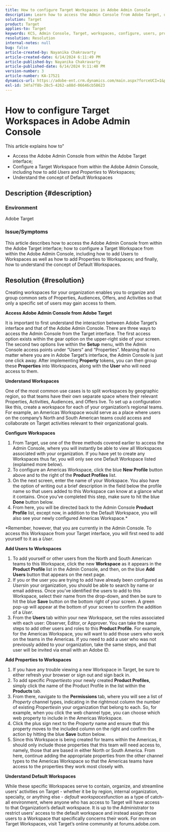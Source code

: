 ```yaml
---
title: How to configure Target Workspaces in Adobe Admin Console
description: Learn how to access the Admin Console from Adobe Target, understand and configure the workspace, and add users and properties.
solution: Target
product: Target
applies-to: Target
keywords: KCS, Admin Console, Target, workspaces, configure, users, properties
resolution: Resolution
internal-notes: null
bug: false
article-created-by: Nayanika Chakravarty
article-created-date: 6/14/2024 6:11:49 PM
article-published-by: Nayanika Chakravarty
article-published-date: 6/14/2024 9:11:40 PM
version-number: 3
article-number: KA-17521
dynamics-url: https://adobe-ent.crm.dynamics.com/main.aspx?forceUCI=1&pagetype=entityrecord&etn=knowledgearticle&id=fce6818e-792a-ef11-840b-6045bd006704
exl-id: 34fa7f8b-28c5-4262-a88d-06646cb58623
---
```

# How to configure Target Workspaces in Adobe Admin Console


This article explains how to"

- Access the Adobe Admin Console from within the Adobe Target interface;
- Configure a Target Workspace from within the Adobe Admin Console, including how to add *Users* and *Properties* to Workspaces;
- Understand the concept of Default Workspaces


## Description {#description}


### Environment

Adobe Target

### Issue/Symptoms

This article describes how to access the Adobe Admin Console from within the Adobe Target interface; how to configure a Target Workspace from within the Adobe Admin Console, including how to add Users to Workspaces as well as how to add Properties to Workspaces; and finally, how to understand the concept of Default Workspaces.


## Resolution {#resolution}


Creating workspaces for your organization enables you to organize and group common sets of Properties, Audiences, Offers, and Activities so that only a specific set of users may gain access to them.

<b>Access Adobe Admin Console from Adobe Target</b>

It is important to first understand the interaction between Adobe Target’s interface and that of the Adobe Admin Console. There are three ways to access the Admin Console from the Target interface. The first access option exists within the gear option on the upper-right side of your screen. The second two options live within the <b>Setup</b> menu, with the Admin Console access points under “Users” and “Properties”. Meaning that no matter where you are in Adobe Target’s interface, the Admin Console is just one click away. After implementing <b>Property</b> tokens, you can then group these <b>Properties</b> into Workspaces, along with the <b>User</b> who will need access to them.

<b>Understand Workspaces</b>

One of the most common use cases is to split workspaces by geographic region, so that teams have their own separate space where their relevant Properties, Activities, Audiences, and Offers live. To set up a configuration like this, create a workspace for each of your organization’s regional teams. For example, an Americas Workspace would serve as a place where users on the company’s North and South American teams could access and collaborate on Target activities relevant to their organizational goals.

<b>Configure Workspaces</b>

1. From Target, use one of the three methods covered earlier to access the Admin Console, where you will instantly be able to view all Workspaces associated with your organization. If you have yet to create any Workspaces thus far, you will only see one Default Workspace listed (explained more below).
2. To configure an Americas Workspace, click the blue <b>New Profile</b> button above and to the right of the <b>Product Profiles</b> list.
3. On the next screen, enter the name of your Workspace. You also have the option of writing out a brief description in the field below the profile name so that users added to this Workspace can know at a glance what it contains. Once you’ve completed this step, make sure to hit the blue <b>Done</b> button below.
4. From here, you will be directed back to the Admin Console <b>Product Profile </b>list, except now, in addition to the Default Workspace, you will also see your newly configured Americas Workspace.\*


\*Remember, however, that you are currently in the Admin Console. To access this Workspace from your Target interface, you will first need to add yourself to it as a *User*.

<b>Add Users to Workspaces</b>

1. To add yourself or other users from the North and South American teams to this Workspace, click the new <b>Workspace</b> as it appears in the <b>Product Profile </b>list in the Admin Console, and then, on the blue <b>Add Users</b> button that appears on the next page.
2. If you or the user you are trying to add have already been configured as *Users*in your organization, you should be able to search by name or email address. Once you’ve identified the users to add to this Workspace, select their name from the drop-down, and then be sure to hit the blue <b>Save</b> button on the bottom right of your screen. A green pop-up will appear at the bottom of your screen to confirm the addition of a *User*.
3. From the <b>Users </b>tab within your new Workspace, set the roles associated with each user: Observer, Editor, or Approver. You can take the same steps to add other users and roles to this <b>Product Profile</b>. For example, for the Americas Workspace, you will want to add those users who work on the teams in the Americas. If you need to add a user who was not previously added to your organization, take the same steps, and that user will be invited via email with an Adobe ID.


<b>Add Properties to Workspaces</b>

1. If you have any trouble viewing a new Workspace in Target, be sure to either refresh your browser or sign out and sign back in.
2. To add specific *Properties*to your newly created <b>Product Profiles</b>, simply click the name of the Product Profile in the list within the <b>Products </b>tab.
3. From there, navigate to the <b>Permissions </b>tab, where you will see a list of *Property* channel types, indicating in the rightmost column the number of existing *Properties*in your organization that belong to each. So, for example, when you click the web channel type, you can choose which web property to include in the Americas Workspace.
4. Click the plus sign next to the *Property* name and ensure that this property moves to the included column on the right and confirm the action by hitting the blue <b>Save</b> button below.
5. Since this Workspace is being created for teams within the Americas, it should only include those properties that this team will need access to, namely, those that are based in either North or South America. From here, continue adding the appropriate properties from the other channel types to the Americas Workspace so that the Americas teams have access to the properties they work most closely with.


<b>Understand Default Workspaces</b>

While these specific Workspaces serve to contain, organize, and streamline users’ activities on Target - whether it be by region, internal organization, specialty, or anything else - *default workspaces*function as a type of catch-all environment, where anyone who has access to Target will have access to that Organization’s default workspace. It is up to the Administrator to restrict users’ access to the default workspace and instead assign those users to a Workspace that specifically concerns their work. For more on Target Workspaces, visit Target’s online community at forums.adobe.com.

